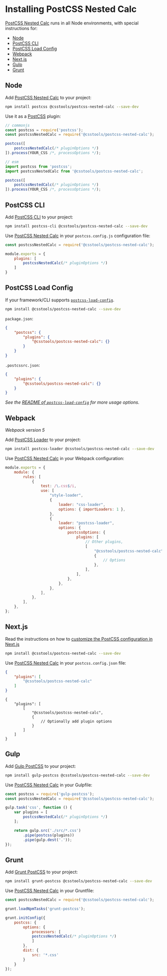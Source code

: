 # Installing PostCSS Nested Calc

[PostCSS Nested Calc] runs in all Node environments, with special instructions for:

- [Node](#node)
- [PostCSS CLI](#postcss-cli)
- [PostCSS Load Config](#postcss-load-config)
- [Webpack](#webpack)
- [Next.js](#nextjs)
- [Gulp](#gulp)
- [Grunt](#grunt)



## Node

Add [PostCSS Nested Calc] to your project:

```bash
npm install postcss @csstools/postcss-nested-calc --save-dev
```

Use it as a [PostCSS] plugin:

```js
// commonjs
const postcss = require('postcss');
const postcssNestedCalc = require('@csstools/postcss-nested-calc');

postcss([
	postcssNestedCalc(/* pluginOptions */)
]).process(YOUR_CSS /*, processOptions */);
```

```js
// esm
import postcss from 'postcss';
import postcssNestedCalc from '@csstools/postcss-nested-calc';

postcss([
	postcssNestedCalc(/* pluginOptions */)
]).process(YOUR_CSS /*, processOptions */);
```

## PostCSS CLI

Add [PostCSS CLI] to your project:

```bash
npm install postcss-cli @csstools/postcss-nested-calc --save-dev
```

Use [PostCSS Nested Calc] in your `postcss.config.js` configuration file:

```js
const postcssNestedCalc = require('@csstools/postcss-nested-calc');

module.exports = {
	plugins: [
		postcssNestedCalc(/* pluginOptions */)
	]
}
```

## PostCSS Load Config

If your framework/CLI supports [`postcss-load-config`](https://github.com/postcss/postcss-load-config).

```bash
npm install @csstools/postcss-nested-calc --save-dev
```

`package.json`:

```json
{
	"postcss": {
		"plugins": {
			"@csstools/postcss-nested-calc": {}
		}
	}
}
```

`.postcssrc.json`:

```json
{
	"plugins": {
		"@csstools/postcss-nested-calc": {}
	}
}
```

_See the [README of `postcss-load-config`](https://github.com/postcss/postcss-load-config#usage) for more usage options._

## Webpack

_Webpack version 5_

Add [PostCSS Loader] to your project:

```bash
npm install postcss-loader @csstools/postcss-nested-calc --save-dev
```

Use [PostCSS Nested Calc] in your Webpack configuration:

```js
module.exports = {
	module: {
		rules: [
			{
				test: /\.css$/i,
				use: [
					"style-loader",
					{
						loader: "css-loader",
						options: { importLoaders: 1 },
					},
					{
						loader: "postcss-loader",
						options: {
							postcssOptions: {
								plugins: [
									// Other plugins,
									[
										"@csstools/postcss-nested-calc",
										{
											// Options
										},
									],
								],
							},
						},
					},
				],
			},
		],
	},
};
```

## Next.js

Read the instructions on how to [customize the PostCSS configuration in Next.js](https://nextjs.org/docs/advanced-features/customizing-postcss-config)

```bash
npm install @csstools/postcss-nested-calc --save-dev
```

Use [PostCSS Nested Calc] in your `postcss.config.json` file:

```json
{
	"plugins": [
		"@csstools/postcss-nested-calc"
	]
}
```

```json5
{
	"plugins": [
		[
			"@csstools/postcss-nested-calc",
			{
				// Optionally add plugin options
			}
		]
	]
}
```

## Gulp

Add [Gulp PostCSS] to your project:

```bash
npm install gulp-postcss @csstools/postcss-nested-calc --save-dev
```

Use [PostCSS Nested Calc] in your Gulpfile:

```js
const postcss = require('gulp-postcss');
const postcssNestedCalc = require('@csstools/postcss-nested-calc');

gulp.task('css', function () {
	var plugins = [
		postcssNestedCalc(/* pluginOptions */)
	];

	return gulp.src('./src/*.css')
		.pipe(postcss(plugins))
		.pipe(gulp.dest('.'));
});
```

## Grunt

Add [Grunt PostCSS] to your project:

```bash
npm install grunt-postcss @csstools/postcss-nested-calc --save-dev
```

Use [PostCSS Nested Calc] in your Gruntfile:

```js
const postcssNestedCalc = require('@csstools/postcss-nested-calc');

grunt.loadNpmTasks('grunt-postcss');

grunt.initConfig({
	postcss: {
		options: {
			processors: [
			postcssNestedCalc(/* pluginOptions */)
			]
		},
		dist: {
			src: '*.css'
		}
	}
});
```

[Gulp PostCSS]: https://github.com/postcss/gulp-postcss
[Grunt PostCSS]: https://github.com/nDmitry/grunt-postcss
[PostCSS]: https://github.com/postcss/postcss
[PostCSS CLI]: https://github.com/postcss/postcss-cli
[PostCSS Loader]: https://github.com/postcss/postcss-loader
[PostCSS Nested Calc]: https://github.com/csstools/postcss-plugins/tree/main/plugins/postcss-nested-calc
[Next.js]: https://nextjs.org
